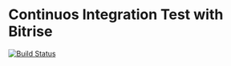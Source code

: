 # Continuos Integration Test with Bitrise

[![Build Status](https://app.bitrise.io/app/c6eb6ba34a281d0f/status.svg?token=7IxSIA3EwnThtGqSoaVlCg)](https://app.bitrise.io/app/c6eb6ba34a281d0f)
